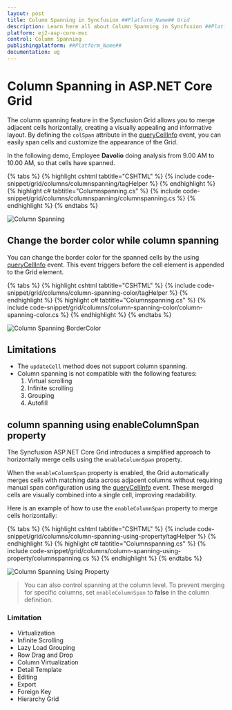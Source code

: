 ```yaml
---
layout: post
title: Column Spanning in Syncfusion ##Platform_Name## Grid 
description: Learn here all about Column Spanning in Syncfusion ##Platform_Name## Grid of Syncfusion Essential JS 2 and more.
platform: ej2-asp-core-mvc
control: Column Spanning
publishingplatform: ##Platform_Name##
documentation: ug
---
```


# Column Spanning in ASP.NET Core Grid

The column spanning feature in the Syncfusion Grid allows you to merge adjacent cells horizontally, creating a visually appealing and informative layout. By defining the `colSpan` attribute in the [queryCellInfo](https://help.syncfusion.com/cr/aspnetcore-js2/Syncfusion.EJ2.Grids.Grid.html#Syncfusion_EJ2_Grids_Grid_QueryCellInfo) event, you can easily span cells and customize the appearance of the Grid.

In the following demo, Employee **Davolio** doing analysis from 9.00 AM to 10.00 AM, so that cells have spanned.

{% tabs %}
{% highlight cshtml tabtitle="CSHTML" %}
{% include code-snippet/grid/columns/columnspanning/tagHelper %}
{% endhighlight %}
{% highlight c# tabtitle="Columnspanning.cs" %}
{% include code-snippet/grid/columns/columnspanning/columnspanning.cs %}
{% endhighlight %}
{% endtabs %}

![Column Spanning](../images/column-spanning/column-spanning.gif)

## Change the border color while column spanning

You can change the border color for the spanned cells by the using [queryCellInfo](https://help.syncfusion.com/cr/aspnetcore-js2/Syncfusion.EJ2.Grids.Grid.html#Syncfusion_EJ2_Grids_Grid_QueryCellInfo) event. This event triggers before the cell element is appended to the Grid element.

{% tabs %}
{% highlight cshtml tabtitle="CSHTML" %}
{% include code-snippet/grid/columns/column-spanning-color/tagHelper %}
{% endhighlight %}
{% highlight c# tabtitle="Columnspanning.cs" %}
{% include code-snippet/grid/columns/column-spanning-color/column-spanning-color.cs %}
{% endhighlight %}
{% endtabs %}

![Column Spanning BorderColor](../images/column-spanning/column-spanning-color.gif)

## Limitations

* The `updateCell` method does not support column spanning.
* Column spanning is not compatible with the following features:
    1. Virtual scrolling
    2. Infinite scrolling
    3. Grouping
    4. Autofill

## column spanning using enableColumnSpan property    

The Syncfusion ASP.NET Core Grid introduces a simplified approach to horizontally merge cells using the `enableColumnSpan` property. 

When the `enableColumnSpan` property is enabled, the Grid automatically merges cells with matching data across adjacent columns without requiring manual span configuration using the [queryCellInfo](https://help.syncfusion.com/cr/aspnetcore-js2/Syncfusion.EJ2.Grids.Grid.html#Syncfusion_EJ2_Grids_Grid_QueryCellInfo) event. These merged cells are visually combined into a single cell, improving readability.

Here is an example of how to use the `enableColumnSpan` property to merge cells horizontally:

{% tabs %}
{% highlight cshtml tabtitle="CSHTML" %}
{% include code-snippet/grid/columns/column-spanning-using-property/tagHelper %}
{% endhighlight %}
{% highlight c# tabtitle="Columnspanning.cs" %}
{% include code-snippet/grid/columns/column-spanning-using-property/columnspanning.cs %}
{% endhighlight %}
{% endtabs %}

![Column Spanning Using Property](../images/column-spanning/column-spanning-using-property.png)

> You can also control spanning at the column level. To prevent merging for specific columns, set `enableColumnSpan` to **false** in the column definition.

### Limitation

* Virtualization
* Infinite Scrolling
* Lazy Load Grouping
* Row Drag and Drop
* Column Virtualization
* Detail Template
* Editing
* Export
* Foreign Key
* Hierarchy Grid   
